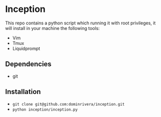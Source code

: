 # Inception
This repo contains a python script which running it with root privileges, it will install in your machine the following tools:
* Vim
* Tmux
* Liquidprompt

## Dependencies
* git

## Installation
* `git clone git@github.com:dominrivera/inception.git`
* `python inception/inception.py`
